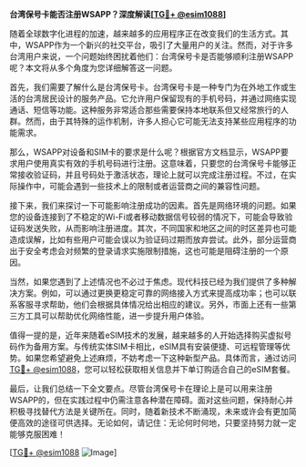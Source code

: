 **台湾保号卡能否注册WSAPP？深度解读[[TG💪+ @esim1088](https://t.me/s/esim1088)]**

随着全球数字化进程的加速，越来越多的应用程序正在改变我们的生活方式。其中，WSAPP作为一个新兴的社交平台，吸引了大量用户的关注。然而，对于许多台湾用户来说，一个问题始终困扰着他们：台湾保号卡是否能够顺利注册WSAPP呢？本文将从多个角度为您详细解答这一问题。

首先，我们需要了解什么是台湾保号卡。台湾保号卡是一种专门为在外地工作或生活的台湾居民设计的服务产品。它允许用户保留现有的手机号码，并通过网络实现通话、短信等功能。这种服务非常适合那些需要保持本地联系但又经常旅行的人群。然而，由于其特殊的运作机制，许多人担心它可能无法支持某些应用程序的功能需求。

那么，WSAPP对设备和SIM卡的要求是什么呢？根据官方文档显示，WSAPP要求用户使用真实有效的手机号码进行注册。这意味着，只要您的台湾保号卡能够正常接收验证码，并且号码处于激活状态，理论上就可以完成注册过程。不过，在实际操作中，可能会遇到一些技术上的限制或者运营商之间的兼容性问题。

接下来，我们来探讨一下可能影响注册成功的因素。首先是网络环境的问题。如果您的设备连接到了不稳定的Wi-Fi或者移动数据信号较弱的情况下，可能会导致验证码发送失败，从而影响注册进度。其次，不同国家和地区之间的时区差异也可能造成误解，比如有些用户可能会误以为验证码过期而放弃尝试。此外，部分运营商出于安全考虑会对频繁的登录请求实施限制措施，这也可能是阻碍注册的一个原因。

当然，如果您遇到了上述情况也不必过于焦虑。现代科技已经为我们提供了多种解决方案。例如，可以通过更换更稳定可靠的网络接入方式来提高成功率；也可以联系客服寻求帮助，他们会根据具体情况给出相应的建议。另外，市面上还有一些第三方工具可以帮助优化网络性能，进一步提升用户体验。

值得一提的是，近年来随着eSIM技术的发展，越来越多的人开始选择购买虚拟号码作为备用方案。与传统实体SIM卡相比，eSIM具有安装便捷、可远程管理等优势。如果您希望避免上述麻烦，不妨考虑一下这种新型产品。具体而言，通过访问[TG💪+ @esim1088](https://t.me/s/esim1088)，您可以轻松获取相关信息并下单订购适合自己的eSIM套餐。

最后，让我们总结一下全文要点。尽管台湾保号卡在理论上是可以用来注册WSAPP的，但在实践过程中仍需注意各种潜在障碍。面对这些问题，保持耐心并积极寻找替代方法是关键所在。同时，随着新技术不断涌现，未来或许会有更加简便高效的途径可供选择。无论如何，请记住：无论何时何地，只要坚持努力就一定能够克服困难！

[[TG💪+ @esim1088](https://t.me/s/esim1088) ![Image](https://i.postimg.cc/4NQfJmqS/Snipaste-2025-05-13-00-14-12.png)]